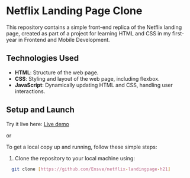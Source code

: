 # Netflix Landing Page Clone

This repository contains a simple front-end replica of the Netflix landing page, created as part of a project for learning HTML and CSS in my first-year in Frontend and Mobile Development. 

## Technologies Used

- **HTML**: Structure of the web page.
- **CSS**: Styling and layout of the web page, including flexbox.
- **JavaScript**: Dynamically updating HTML and CSS, handling user interactions.

## Setup and Launch

Try it live here: [Live demo](https://ensve.github.io/netflix-landingpage-h21/)

or

To get a local copy up and running, follow these simple steps:

1. Clone the repository to your local machine using:
 ```bash
   git clone [https://github.com/Ensve/netflix-landingpage-h21]
